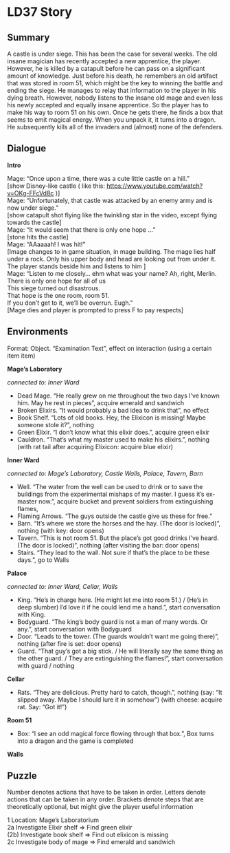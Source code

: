 LD37 Story
=========

Summary
------------

A castle is under siege. This has been the case for several weeks. The old insane magician has recently accepted a new apprentice, the player. However, he is killed by a catapult before he can pass on a significant amount of knowledge. Just before his death, he remembers an old artifact that was stored in room 51, which might be the key to winning the battle and ending the siege. He manages to relay that information to the player in his dying breath. However, nobody listens to the insane old mage and even less his newly accepted and equally insane apprentice. So the player has to make his way to room 51 on his own.
Once he gets there, he finds a box that seems to emit magical energy. When you unpack it, it turns into a dragon. He subsequently kills all of the invaders and (almost) none of the defenders.

Dialogue
--------

**Intro**

Mage: “Once upon a time, there was a cute little castle on a hill.”  
[show Disney-like castle ( like this: https://www.youtube.com/watch?v=OKg-FFcVd8c )]  
Mage: “Unfortunately, that castle was attacked by an enemy army and is now under siege.”  
[show catapult shot flying like the twinkling star in the video, except flying towards the castle]  
Mage: “It would seem that there is only one hope …”  
[stone hits the castle]  
Mage: “AAaaaah! I was hit!”  
[Image changes to in game situation, in mage building. The mage lies half under a rock. Only his upper body and head are looking out from under it. The player stands beside him and listens to him ]  
Mage: “Listen to me closely… ehm what was your name? Ah, right, Merlin.  
There is only one hope for all of us  
This siege turned out disastrous.  
That hope is the one room, room 51.  
If you don’t get to it, we’ll be overrun.
Eugh.”  
[Mage dies and player is prompted to press F to pay respects]

Environments
-----------

Format: Object. “Examination Text”, effect on interaction (using a certain item item) 

**Mage’s Laboratory**

*connected to: Inner Ward*
* Dead Mage. “He really grew on me throughout the two days I’ve known him. May he rest in pieces”, acquire emerald and sandwich
* Broken Elixirs. “It would probably a bad idea to drink that”, no effect
* Book Shelf. “Lots of old books. Hey, the Elixicon is missing! Maybe someone stole it?”, nothing
* Green Elixir. “I don’t know what this elixir does.”, acquire green elixir  
* Cauldron. “That’s what my master used to make his elixirs.”, nothing (with rat tail after acquiring Elixicon: acquire blue elixir)

**Inner Ward**

*connected to: Mage’s Laboratory, Castle Walls, Palace, Tavern, Barn*

* Well. “The water from the well can be used to drink or to save the buildings from the experimental mishaps of my master. I guess it’s ex-master now.”, acquire bucket and prevent soldiers from extinguishing flames,
* Flaming Arrows. “The guys outside the castle give us these for free.”
* Barn. “It’s where we store the horses and the hay. (The door is locked)”, nothing (with key: door opens)
* Tavern. “This is not room 51. But the place’s got good drinks I’ve heard. (The door is locked)”, nothing (after visiting the bar: door opens)
* Stairs. “They lead to the wall. Not sure if that’s the place to be these days.”, go to Walls

**Palace**

*connected to: Inner Ward, Cellar, Walls*

* King. “He’s in charge here. (He might let me into room 51.) / (He’s in deep slumber) I’d love it if he could lend me a hand.”, start conversation with King. 
* Bodyguard. “The king’s body guard is not a man of many words. Or any.”, start conversation with Bodyguard
* Door. “Leads to the tower. (The guards wouldn’t want me going there)”, nothing (after fire is set: door opens)
* Guard. “That guy’s got a big stick. / He will literally say the same thing as the other guard. / They are extinguishing the flames!”, start conversation with guard / nothing

**Cellar**

* Rats. “They are delicious. Pretty hard to catch, though.”, nothing (say: “It slipped away. Maybe I should lure it in somehow”) (with cheese: acquire rat. Say: “Got it!”)

**Room 51**

* Box: “I see an odd magical force flowing through that box.”, Box turns into a dragon and the game is completed

**Walls**



Puzzle
------

Number denotes actions that have to be taken in order. Letters denote actions that can be taken in any order. Brackets denote steps that are theoretically optional, but might give the player useful information

1 Location: Mage’s Laboratorium  
2a Investigate Elixir shelf => Find green elixir  
(2b) Investigate book shelf => Find out elixicon is missing  
2c Investigate body of mage => Find emerald and sandwich  
